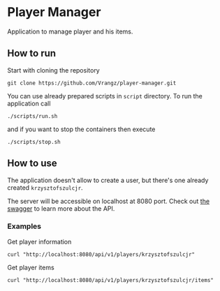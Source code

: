 # Player Manager

Application to manage player and his items.

## How to run

Start with cloning the repository

```
git clone https://github.com/Vrangz/player-manager.git
```

You can use already prepared scripts in `script` directory. To run the application call

```
./scripts/run.sh
```

and if you want to stop the containers then execute

```
./scripts/stop.sh
```

## How to use

The application doesn't allow to create a user, but there's one already created `krzysztofszulcjr`.

The server will be accessible on localhost at 8080 port. Check out [the swagger](http://localhost:8080/api/v1/swagger) to learn more about the API.

### Examples 

Get player information
```
curl "http://localhost:8080/api/v1/players/krzysztofszulcjr"
```

Get player items
```
curl "http://localhost:8080/api/v1/players/krzysztofszulcjr/items"
```
